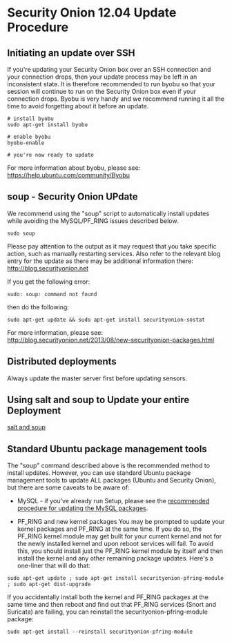 # Security Onion 12.04 Update Procedure #

## Initiating an update over SSH ##

If you're updating your Security Onion box over an SSH connection and your connection drops, then your update process may be left in an inconsistent state.  It is therefore recommended to run byobu so that your session will continue to run on the Security Onion box even if your connection drops.  Byobu is very handy and we recommend running it all the time to avoid forgetting about it before an update.
```
# install byobu
sudo apt-get install byobu

# enable byobu
byobu-enable

# you're now ready to update
```

For more information about byobu, please see:
https://help.ubuntu.com/community/Byobu

## soup - Security Onion UPdate ##

We recommend using the "soup" script to automatically install updates while avoiding the MySQL/PF\_RING issues described below.
```
sudo soup
```

Please pay attention to the output as it may request that you take specific action, such as manually restarting services.  Also refer to the relevant blog entry for the update as there may be additional information there:  http://blog.securityonion.net

If you get the following error:
```
sudo: soup: command not found
```

then do the following:
```
sudo apt-get update && sudo apt-get install securityonion-sostat
```

For more information, please see:
<a href='http://blog.securityonion.net/2013/08/new-securityonion-packages.html'><a href='http://blog.securityonion.net/2013/08/new-securityonion-packages.html'>http://blog.securityonion.net/2013/08/new-securityonion-packages.html</a></a>

## Distributed deployments ##

Always update the master server first before updating sensors.

## Using salt and soup to Update your entire Deployment ##
[salt and soup](Salt#using-salt-to-install-updates-across-your-entire-deployment)

## Standard Ubuntu package management tools ##

The "soup" command described above is the recommended method to install updates.  However, you can use standard Ubuntu package management tools to update ALL packages (Ubuntu and Security Onion), but there are some caveats to be aware of:

  * MySQL - if you've already run Setup, please see the [recommended procedure for updating the MySQL packages](MySQLUpdates).

  * PF\_RING and new kernel packages
You may be prompted to update your kernel packages and PF\_RING at the same time.  If you do so, the PF\_RING kernel module may get built for your current kernel and not for the newly installed kernel and upon reboot services will fail.  To avoid this, you should install just the PF\_RING kernel module by itself and then install the kernel and any other remaining package updates.  Here's a one-liner that will do that:
```
sudo apt-get update ; sudo apt-get install securityonion-pfring-module ; sudo apt-get dist-upgrade
```
If you accidentally install both the kernel and PF\_RING packages at the same time and then reboot and find out that PF\_RING services (Snort and Suricata) are failing, you can reinstall the securityonion-pfring-module package:
```
sudo apt-get install --reinstall securityonion-pfring-module
```